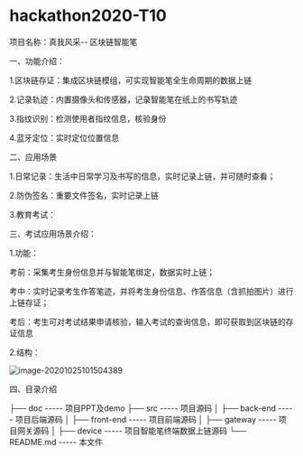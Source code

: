 # hackathon2020-T10

项目名称：真我风采-- 区块链智能笔

一、功能介绍：

1.区块链存证：集成区块链模组，可实现智能笔全生命周期的数据上链

2.记录轨迹：内置摄像头和传感器，记录智能笔在纸上的书写轨迹

3.指纹识别：检测使用者指纹信息，核验身份 

4.蓝牙定位：实时定位位置信息

二、应用场景

1.日常记录：生活中日常学习及书写的信息，实时记录上链，并可随时查看；

2.防伪签名：重要文件签名，实时记录上链

3.教育考试：

三、考试应用场景介绍：

1.功能：

考前：采集考生身份信息并与智能笔绑定，数据实时上链；

考中：实时记录考生作答笔迹，并将考生身份信息、作答信息（含抓拍图片）进行上链存证；

考后：考生可对考试结果申请核验，输入考试的查询信息，即可获取到区块链的存证信息

2.结构：

![image-20201025101504389](C:\Users\xqchen\AppData\Roaming\Typora\typora-user-images\image-20201025101504389.png)

四、目录介绍

├── doc                         ----- 项目PPT及demo
├── src                          ----- 项目源码
│   ├── back-end		 ----- 项目后端源码
│   ├── front-end		----- 项目前端源码
│   ├── gateway		  ----- 项目网关源码
│   ├── device 			 ----- 项目智能笔终端数据上链源码
└── README.md		----- 本文件

